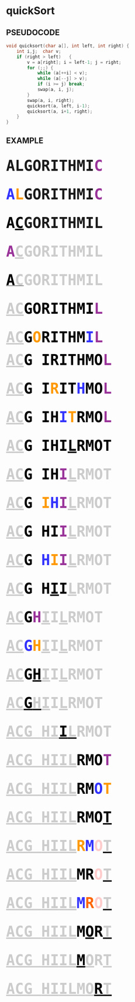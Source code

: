 # quickSort

## PSEUDOCODE
```cpp
void quicksort(char a[], int left, int right) {
    int i,j;  char v;
    if (right > left)	{
		v = a[right]; i = left-1; j = right;
		for (;;) {
	    	while (a[++i] < v);
	    	while (a[--j] > v);
	    	if (i >= j) break;
	    	swap(a, i, j);
		}
		swap(a, i, right);
		quicksort(a, left, i-1);
		quicksort(a, i+1, right);
    }
}
```

## EXAMPLE
<pre>
    <br><b><font size="+4">ALGORITHMI<font color="#993300"></font><font color="#993399">C</font></font></b>

    <br><b><font size="+4"><font color="#3333FF">A</font><font color="#FF9900">L</font>GORITHMI<font color="#993399">C</font></font></b>

    <br><b><font size="+4"><font color="#000000">A<u>C</u></font>GORITHMIL</font></b>

    <br><b><font size="+4"><font color="#993399">A</font><font color="#000000"></font><font color="#CCCCCC"><u>C</u>GORITHMIL</font></font></b>

    <br><b><u><font size="+4"><font color="#000000">A</font><font color="#CCCCCC">C</font></font></u><font color="#CCCCCC"><font size="+4">GORITHMIL</font></font></b>

    <br><b><font size="+4"><font color="#CCCCCC"><u>A</u><u>C</u></font><font color="#000000">GORITHMI</font><font color="#663300"></font><font color="#993399">L</font></font></b>

    <br><b><font size="+4"><font color="#CCCCCC"><u>A</u><u>C</u></font><font color="#000000">G</font><font color="#FF9900">O</font><font color="#000000">RITHM</font><font color="#3333FF">I</font><font color="#993399">L</font></font></b>
    <br><b><font size="+4"><font color="#CCCCCC"><u>A</u><u>C</u></font><font color="#000000">G&nbsp;IRITHMO</font><font color="#993399">L</font></font></b>

	<br><b><font size="+4"><font color="#CCCCCC"><u>A</u><u>C</u></font><font color="#000000">G&nbsp;I</font><font color="#FFCC33"></font><font color="#FF9900">R</font><font color="#000000">IT</font><font color="#3333FF">H</font><font color="#000000">MO</font><font color="#993399">L</font></font></b>

	<br><b><font size="+4"><font color="#CCCCCC"><u>A</u><u>C</u></font><font color="#000000">G&nbsp;I</font><font color="#FFCC33"></font><font color="#000000">H</font><font color="#3333FF">I</font><font color="#FF9900">T</font><font color="#000000">RMO</font><font color="#993399">L</font></font></b>

	<br><b><font size="+4"><font color="#CCCCCC"><u>A</u><u>C</u></font><font color="#000000">G&nbsp;I</font><font color="#FFCC33"></font><font color="#000000">HI<u>L</u>RMOT</font></font></b>

	<br><b><font size="+4"><font color="#CCCCCC"><u>A</u><u>C</u></font><font color="#000000">G&nbsp;I</font><font color="#FFCC33"></font><font color="#000000">H</font><font color="#993399">I</font><font color="#000000"></font><font color="#CCCCCC"><u>L</u>RMOT</font></font></b>

	<br><b><font size="+4"><font color="#CCCCCC"><u>A</u><u>C</u></font><font color="#000000">G&nbsp;</font><font color="#FF9900">I</font><font color="#3333FF">H</font><font color="#993399">I</font><font color="#CCCCCC"><u>L</u>RMOT</font></font></b>

	<br><b><font size="+4"><font color="#CCCCCC"><u>A</u><u>C</u></font><font color="#000000">G&nbsp;HI</font><font color="#3333FF"></font><font color="#993399">I</font><font color="#FFCCCC"></font><font color="#CCCCCC"><u>L</u>RMOT</font></font></b>

	<br><b><font size="+4"><font color="#CCCCCC"><u>A</u><u>C</u></font><font color="#000000">G&nbsp;</font><font color="#3333FF">H</font><font color="#FF9900">I</font><font color="#993399">I</font><font color="#FFCCCC"></font><font color="#CCCCCC"><u>L</u>RMOT</font></font></b>

	<br><b><font size="+4"><font color="#CCCCCC"><u>A</u><u>C</u></font><font color="#000000">G&nbsp;H<u>I</u>I</font><font color="#FFCCCC"></font><font color="#CCCCCC"><u>L</u>RMOT</font></font></b>

	<br><b><font size="+4"><font color="#CCCCCC"><u>A</u><u>C</u></font><font color="#000000">G</font><font color="#993399">H</font><font color="#CCCCCC"><u>I</u>I<u>L</u>RMOT</font></font></b>

	<br><b><font size="+4"><font color="#CCCCCC"><u>A</u><u>C</u></font><font color="#3333FF">G</font><font color="#000000"></font><font color="#FF9900">H</font><font color="#CCCCCC"><u>I</u>I<u>L</u>RMOT</font></font></b>

	<br><b><font size="+4"><font color="#CCCCCC"><u>A</u><u>C</u></font><font color="#000000">G<u>H</u></font><font color="#CCCCCC"><u>I</u>I<u>L</u>RMOT</font></font></b>

	<br><b><font size="+4"><font color="#CCCCCC"><u>A</u><u>C</u></font><u><font color="#000000">G</font><font color="#CCCCCC">H</font></u><font color="#000000"></font><font color="#CCCCCC"><u>I</u>I<u>L</u>RMOT</font></font></b>

	<br><b><font size="+4"><font color="#CCCCCC"><u>A</u><u>CG&nbsp;</u><u>HI</u></font><u><font color="#000000">I</font><font color="#CCCCCC">L</font></u><font color="#CCCCCC">RMOT</font></font></b>

	<br><b><font size="+4"><font color="#CCCCCC"><u>A</u><u>CG&nbsp;</u><u>HI</u><u>IL</u></font><font color="#000000">RMO</font><font color="#993399">T</font></font></b>

	<br><b><font size="+4"><font color="#CCCCCC"><u>A</u><u>CG&nbsp;</u><u>HI</u><u>IL</u></font><font color="#000000">RM</font><font color="#3333FF">O</font><font color="#FF9900">T</font></font></b>

	<br><b><font size="+4"><font color="#CCCCCC"><u>A</u><u>CG&nbsp;</u><u>HI</u><u>IL</u></font><font color="#000000">RMO<u>T</u></font></font></b>

	<br><b><font size="+4"><font color="#CCCCCC"><u>A</u><u>CG&nbsp;</u><u>HI</u><u>IL</u></font><font color="#FF9900">R</font><font color="#3333FF">M</font><font color="#FFCCCC">O</font><u><font color="#CCCCCC">T</font></u></font></b>

	<br><b><font size="+4"><font color="#CCCCCC"><u>A</u><u>CG&nbsp;</u><u>HI</u><u>IL</u></font><font color="#000000">MR</font><font color="#FFCCCC">O</font><u><font color="#CCCCCC">T</font></u></font></b>

	<br><b><font size="+4"><font color="#CCCCCC"><u>A</u><u>CG&nbsp;</u><u>HI</u><u>IL</u></font><font color="#3333FF">M</font><font color="#FF6600">R</font><font color="#FFCCCC">O</font><u><font color="#CCCCCC">T</font></u></font></b>

	<br><b><font size="+4"><font color="#CCCCCC"><u>A</u><u>CG&nbsp;</u><u>HI</u><u>IL</u></font><font color="#000000">M<u>O</u>R</font><u><font color="#CCCCCC">T</font></u></font></b>

	<br><b><font size="+4"><font color="#CCCCCC"><u>A</u><u>CG&nbsp;</u><u>HI</u><u>IL</u></font><font color="#000000"><u>M</u></font><font color="#CCCCCC"><u>O</u>R<u>T</u></font></font></b>

	<br><b><font size="+4"><font color="#CCCCCC"><u>A</u><u>CG&nbsp;</u><u>HI</u><u>ILM</u><u>O</u></font><u><font color="#000000">R</font><font color="#CCCCCC">T</font></u></font></b>
</pre>

